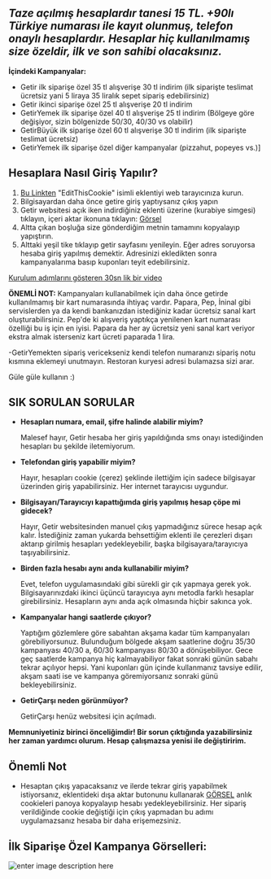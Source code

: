 ## ***Taze açılmış hesaplardır tanesi 15 TL. +90lı Türkiye numarası ile kayıt olunmuş, telefon onaylı hesaplardır. Hesaplar hiç kullanılmamış size özeldir, ilk ve son sahibi olacaksınız.***

  
**İçindeki Kampanyalar:**  

 - Getir ilk siparişe özel 35 tl alışverişe 30 tl indirim (ilk siparişte teslimat ücretsiz yani 5 liraya 35 liralık sepet sipariş edebilirsiniz)  
 - Getir ikinci siparişe özel 25 tl alışverişe 20 tl indirim
 - GetirYemek ilk siparişe özel 40 tl alışverişe 25 tl indirim (Bölgeye göre değişiyor, sizin bölgenizde 50/30, 40/30 vs olabilir)
 - GetirBüyük ilk siparişe özel 60 tl alışverişe 30 tl indirim (ilk siparişte teslimat ücretsiz)
 - GetirYemek ilk siparişe özel diğer kampanyalar (pizzahut, popeyes vs.)]  

 


**Hesaplara Nasıl Giriş Yapılır?** 
-
 1. [Bu Linkten](https://chrome.google.com/webstore/detail/editthiscookie/fngmhnnpilhplaeedifhccceomclgfbg?hl=tr) "EditThisCookie" isimli eklentiyi web tarayıcınıza kurun.  
 2.  Bilgisayardan daha önce getire giriş yaptıysanız çıkış yapın  
 3.  Getir websitesi açık iken indirdiğiniz eklenti üzerine (kurabiye simgesi) tıklayın, içeri aktar ikonuna tıklayın: [Görsel](https://imgur.com/Mhrvr66)  
 4.  Altta çıkan boşluğa size gönderdiğim metnin tamamını kopyalayıp yapıştırın.  
 5. Alttaki yeşil tike tıklayıp getir sayfasını yenileyin. Eğer adres soruyorsa hesaba giriş yapılmış demektir. Adresinizi ekledikten sonra kampanyalarıma basıp kuponları teyit edebilirsiniz.

[Kurulum adımlarını gösteren 30sn lik bir video](https://www.youtube.com/watch?v=y8RkBQxU1o8)


**ÖNEMLİ NOT:** Kampanyaları kullanabilmek için daha önce getirde kullanılmamış bir kart numarasında ihtiyaç vardır. Papara, Pep, İninal gibi servislerden ya da kendi bankanızdan istediğiniz kadar ücretsiz sanal kart oluşturabilirsiniz. Pep'de ki alışveriş yaptıkça yenilenen kart numarası özelliği bu iş için en iyisi. Papara da her ay ücretsiz yeni sanal kart veriyor ekstra almak isterseniz kart ücreti paparada 1 lira.

-GetirYemekten sipariş vericekseniz kendi telefon numaranızı sipariş notu kısmına eklemeyi unutmayın. Restoran kuryesi adresi bulamazsa sizi arar.
  
Güle güle kullanın :) 

**SIK SORULAN SORULAR**
 - 

- **Hesapları numara, email, şifre halinde alabilir miyim?**

	Malesef hayır, Getir hesaba her giriş yapıldığında sms onayı istediğinden hesapları bu şekilde iletemiyorum.
		
- **Telefondan giriş yapabilir miyim?**

	Hayır, hesapları cookie (çerez) şeklinde ilettiğim için sadece bilgisayar üzerinden giriş yapabilirsiniz. Her internet tarayıcısı uygundur.
	
- **Bilgisayarı/Tarayıcıyı kapattığımda giriş yapılmış hesap çöpe mi gidecek?**

	Hayır, Getir websitesinden manuel çıkış yapmadığınız sürece hesap açık kalır. İstediğiniz zaman yukarda behsettiğim eklenti ile çerezleri dışarı aktarıp girilmiş hesapları yedekleyebilir, başka bilgisayara/tarayıcıya taşıyabilirsiniz.
	
- **Birden fazla hesabı aynı anda kullanabilir miyim?**

	Evet, telefon uygulamasındaki gibi sürekli gir çık yapmaya gerek yok. Bilgisayarınızdaki ikinci üçüncü tarayıcıya aynı metodla farklı hesaplar girebilirsiniz. Hesapların aynı anda açık olmasında hiçbir sakınca yok.

- **Kampanyalar hangi saatlerde çıkıyor?**

	Yaptığım gözlemlere göre sabahtan akşama kadar tüm kampanyaları görebiliyorsunuz. Bulunduğum bölgede akşam saatlerine doğru 35/30 kampanyası 40/30 a, 60/30 kampanyası 80/30 a dönüşebiliyor. Gece geç saatlerde kampanya hiç kalmayabiliyor fakat sonraki günün sabahı tekrar açılıyor hepsi. Yani kuponları gün içinde kullanmanız tavsiye edilir, akşam saati ise ve kampanya göremiyorsanız sonraki günü bekleyebilirsiniz.
	
- **GetirÇarşı neden görünmüyor?**

	GetirÇarşı henüz websitesi için açılmadı.
	
 **Memnuniyetiniz birinci önceliğimdir! Bir sorun çıktığında yazabilirsiniz her zaman yardımcı olurum. Hesap çalışmazsa yenisi ile değiştiririm.**
 
 **Önemli Not**
 -
 - Hesaptan çıkış yapacaksanız ve ilerde tekrar giriş yapabilmek istiyorsanız, eklentideki dışa aktar butonunu kullanarak [GÖRSEL](https://imgur.com/a/7rTcuIC) anlık cookieleri panoya kopyalayıp hesabı yedekleyebilirsiniz. Her sipariş verildiğinde cookie değiştiği için çıkış yapmadan bu adımı uygulamazsanız hesaba bir daha erişemezsiniz.
 

## İlk Siparişe Özel Kampanya Görselleri:

![enter image description here](https://i.imgur.com/eoBmccr.jpeg)
